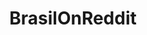 ---
title: BrasilOnReddit
crosslinks:
- soccer
- worldnews
- pics
- WTF
- funny
- FiftyFifty
- 4chan
- todayilearned
- place
- olympics
- UpliftingNews
- videos
- The_Donald
- conspiracy
- Overwatch
- AccidentalRenaissance
- RoomPorn
- GlobalOffensive
- news
- creepy
---